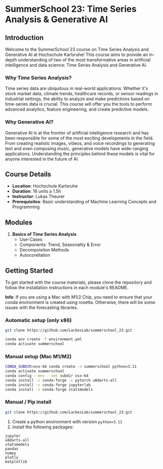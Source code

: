 # SummerSchool 23: Time Series Analysis & Generative AI

## Introduction

Welcome to the SummerSchool 23 course on Time Series Analysis and Generative AI at Hochschule Karlsruhe! This course aims to provide an in-depth understanding of two of the most transformative areas in artificial intelligence and data science: Time Series Analysis and Generative AI.

### Why Time Series Analysis?

Time series data are ubiquitous in real-world applications. Whether it's stock market data, climate trends, healthcare records, or sensor readings in industrial settings, the ability to analyze and make predictions based on time-series data is crucial. This course will offer you the tools to perform advanced analytics, feature engineering, and create predictive models.

### Why Generative AI?

Generative AI is at the frontier of artificial intelligence research and has been responsible for some of the most exciting developments in the field. From creating realistic images, videos, and voice recordings to generating text and even composing music, generative models have wide-ranging applications. Understanding the principles behind these models is vital for anyone interested in the future of AI.

## Course Details

- **Location**: Hochschule Karlsruhe
- **Duration**: 16 units a 1.5h
- **Instructor**: Lukas Theurer
- **Prerequisites**: Basic understanding of Machine Learning Concepts and Programming

## Modules

1. **Basics of Time Series Analysis**
   - Use-Cases
   - Components: Trend, Seasonality & Error
   - Decompoisiton Methods
   - Autocorellation



## Getting Started

To get started with the course materials, please clone the repository and follow the installation instructions in each module's README.

**Info**: If you are using a Mac with M1/2 Chip, you need to ensure that your conda environment is created using rosetta. Otherwise, there will be some issues with the forecasting libraries.

### Automatic setup (only x86)
```bash
git clone https://github.com/LackesLab/summerschool_23.git
```

```bash
conda env create -f environment.yml
conda activate summerschool
```

### Manual setup (Mac M1/M2)
```bash
CONDA_SUBDIR=osx-64 conda create -n summerschool python=3.11
conda activate summerschool
conda config --env --set subdir osx-64
conda install -c conda-forge -c pytorch u8darts-all
conda install -c conda-forge jupyterlab
conda install -c conda-forge statsmodels
```

### Manual / Pip install
```bash
git clone https://github.com/LackesLab/summerschool_23.git
```
1. Create a python environment with version `python=3.11`
2. Install the following packages:
``` text
jupyter
u8darts-all
statsmodels
pandas
numpy
plotly
matplotlib
```